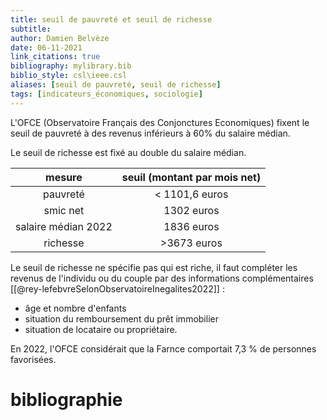 ```yaml
---
title: seuil de pauvreté et seuil de richesse
subtitle:
author: Damien Belvèze
date: 06-11-2021
link_citations: true
bibliography: mylibrary.bib
biblio_style: csl\ieee.csl
aliases: [seuil de pauvreté, seuil de richesse]
tags: [indicateurs_économiques, sociologie]
---
```


L'OFCE (Observatoire Français des Conjonctures Economiques) fixent le seuil de pauvreté à des revenus inférieurs à 60% du salaire médian. 

Le seuil de richesse est fixé au double du salaire médian.

| mesure | seuil (montant par mois net) |
|:---:|:---:|
| pauvreté | < 1101,6 euros |
| smic net | 1302 euros |
| salaire médian 2022 | 1836 euros |
| richesse | >3673 euros |

Le seuil de richesse ne spécifie pas qui est riche, il faut compléter les revenus de l'individu ou du couple par des informations complémentaires [[@rey-lefebvreSelonObservatoireInegalites2022]] : 
- âge et nombre d'enfants
- situation du remboursement du prêt immobilier
- situation de locataire ou propriétaire.

En 2022, l'OFCE considérait que la Farnce comportait 7,3 % de personnes favorisées.


# bibliographie

